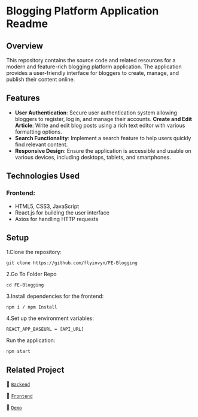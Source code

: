 # Blogging Platform Application Readme
## Overview
This repository contains the source code and related resources for a modern and feature-rich blogging platform application. The application provides a user-friendly interface for bloggers to create, manage, and publish their content online.

## Features
+ **User Authentication**: Secure user authentication system allowing bloggers to register, log in, and manage their accounts.
**Create and Edit Article**: Write and edit blog posts using a rich text editor with various formatting options.
+ **Search Functionality**: Implement a search feature to help users quickly find relevant content.
+ **Responsive Design**: Ensure the application is accessible and usable on various devices, including desktops, tablets, and smartphones.

## Technologies Used
### Frontend:

+ HTML5, CSS3, JavaScript
+ React.js for building the user interface
+ Axios for handling HTTP requests

## Setup
1.Clone the repository:

```
git clone https://github.com/flyinvyn/FE-Blogging
```
2.Go To Folder Repo

```
cd FE-Blogging
```
3.Install dependencies for the frontend:

```
npm i / npm Install
```
4.Set up the environment variables:

```
REACT_APP_BASEURL = [API_URL]
```
Run the application:

```
npm start
```

## Related Project

:rocket: [`Backend`](https://github.com/flyinvyn/BE-Blogging)

:rocket: [`Frontend`](https://github.com/flyinvyn/FE-Blogging)

:rocket: [`Demo`](https://fe-blogging.vercel.app/)
